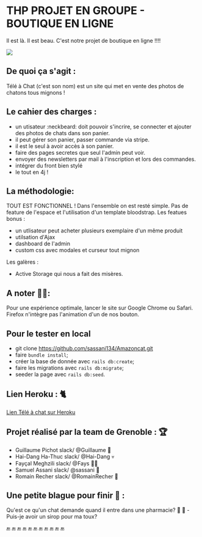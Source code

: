 
# THP PROJET EN GROUPE - BOUTIQUE EN LIGNE

Il est là. Il est beau. C'est notre projet de boutique en ligne !!!!

![](https://media.giphy.com/media/sIIhZliB2McAo/giphy.gif)

##  De quoi ça s'agit :
Télé à Chat (c'est son nom) est un site qui met en vente des photos de chatons tous mignons !

##  Le cahier des charges :

- un utisateur :neckbeard: doit pouvoir s'incrire, se connecter et ajouter des photos de chats dans son panier. 
- il peut gérer son panier, passer commande via stripe.
- il est le seul à avoir accès à son panier.
- faire des pages secretes que seul l'admin peut voir.
- envoyer des newsletters par mail à l'inscription et lors des commandes.
- intégrer du front bien stylé
- le tout en 4j !


## La méthodologie:
TOUT EST FONCTIONNEL ! 
Dans l'ensemble on est resté simple. Pas de feature de l'espace et l'utilisation d'un template bloodstrap.
Les featues bonus : 
- un utlisateur peut acheter plusieurs exemplaire d'un même produit
- utilsation d'Ajax
- dashboard de l'admin
- custom css avec modales et curseur tout mignon

Les galères :
- Active Storage qui nous a fait des misères.


## A noter :no_entry_sign::no_entry_sign::
Pour une expérience optimale, lancer le site sur Google Chrome ou Safari. Firefox n'intègre pas l'animation d'un de nos bouton. 


## Pour le tester en local
* git clone https://github.com/sassani134/Amazoncat.git
* faire `bundle install`;
* créer la base de donnée avec `rails db:create`;
* faire les migrations avec `rails db:migrate`;
* seeder la page avec `rails db:seed`.

## Lien Heroku : :cat2:

[Lien Télé à chat sur Heroku](https://teleachat.herokuapp.com/)

## Projet réalisé par la team de Grenoble : :trophy: 

* Guillaume Pichot  slack/  @Guillaume    :hear_no_evil:
* Hai-Dang Ha-Thuc  slack/  @Hai-Dang     :skull:
* Fayçal Meghzili   slack/  @Fays         :guardsman:
* Samuel Assani     slack/  @sassani      :cop:
* Romain Recher     slack/  @RomainRecher :japanese_ogre:

## Une petite blague pour finir :tea: :

Qu'est ce qu'un chat demande quand il entre dans une pharmacie?
:arrow_down_small:
:arrow_down_small:
-Puis-je avoir un sirop pour ma toux?


:end: :end: :end: :end: :end: :end: :end: :end: :end: :end: :end:
